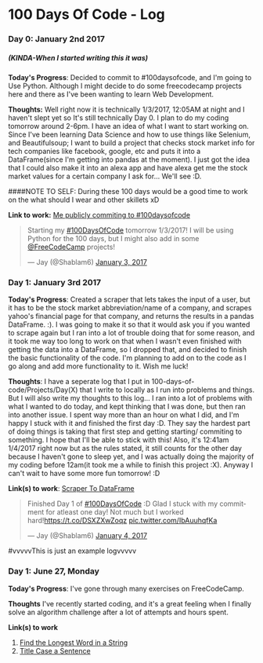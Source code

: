 # 100 Days Of Code - Log


### Day 0: January 2nd 2017
##### (KINDA-When I started writing this it was)

**Today's Progress**: Decided to commit to #100daysofcode, and I'm going to Use Python. Although I might decide to do some freecodecamp projects here and there as I've been wanting to learn Web Development.

**Thoughts:** Well right now it is technically 1/3/2017, 12:05AM at night and I haven't slept yet so It's still technically Day 0. I plan to do my coding tomorrow around 2-6pm. I have an idea of what I want to start working on. Since I've been learning Data Science and how to use things like Selenium, and Beautifulsoup; I want to build a project that checks stock market info for tech companies like facebook, google, etc and puts it into a DataFrame(since I'm getting into pandas at the moment). I just got the idea that I could also make it into an alexa app and have alexa get me the stock market values for a certain company I ask for... We'll see :D. 

####NOTE TO SELF: During these 100 days would be a good time to work on the what should I wear and other skillets xD

**Link to work:** [Me publicly commiting to #100daysofcode](https://twitter.com/Shablam6/status/816144867432734720)

<blockquote class="twitter-tweet" data-lang="en"><p lang="en" dir="ltr">Starting my <a href="https://twitter.com/hashtag/100DaysOfCode?src=hash">#100DaysOfCode</a> tomorrow 1/3/2017! I will be using Python for the 100 days, but I might also add in some <a href="https://twitter.com/FreeCodeCamp">@FreeCodeCamp</a> projects!</p>&mdash; Jay (@Shablam6) <a href="https://twitter.com/Shablam6/status/816144867432734720">January 3, 2017</a></blockquote>
<script async src="//platform.twitter.com/widgets.js" charset="utf-8"></script>

### Day 1: January 3rd 2017

**Today's Progress**: Created a scraper that lets takes the input of a user, but it has to be the stock market abbreviation/name of a company, and scrapes yahoo's financial page for that company, and returns the results in a pandas DataFrame. :). I was going to make it so that it would ask you if you wanted to scrape again but I ran into a lot of trouble doing that for some reason, and it took me way too long to work on that when I wasn't even finished with getting the data into a DataFrame, so I dropped that, and decided to finish the basic functionality of the code. I'm planning to add on to the code as I go along and add more functionality to it. Wish me luck!

**Thoughts**: I have a seperate log that I put in 100-days-of-code/Projects/Day(X) that I write to locally as I run into problems and things. But I will also write my thoughts to this log... I ran into a lot of problems with what I wanted to do today, and kept thinking that I was done, but then ran into another issue. I spent way more than an hour on what I did, and I'm happy I stuck with it and finished the first day :D. They say the hardest part of doing things is taking that first step and getting starting/ commiting to something. I hope that I'll be able to stick with this! Also, it's 12:41am 1/4/2017 right now but as the rules stated, it still counts for the other day because I haven't gone to sleep yet, and I was actually doing the majority of my coding before 12am(it took me a while to finish this project :X). Anyway I can't wait to have some more fun tomorrow! :D

**Link(s) to work**: [Scraper To DataFrame](https://gist.github.com/JayBk/ca177a944edc3a89704d04aa031795c3)

<blockquote class="twitter-tweet" data-lang="en"><p lang="en" dir="ltr">Finished Day 1 of <a href="https://twitter.com/hashtag/100DaysOfCode?src=hash">#100DaysOfCode</a> :D Glad I stuck with my commitment for atleast one day! Not much but I worked hard!<a href="https://t.co/DSXZXwZoqz">https://t.co/DSXZXwZoqz</a> <a href="https://t.co/IbAuuhqfKa">pic.twitter.com/IbAuuhqfKa</a></p>&mdash; Jay (@Shablam6) <a href="https://twitter.com/Shablam6/status/816522316070973440">January 4, 2017</a></blockquote>
<script async src="//platform.twitter.com/widgets.js" charset="utf-8"></script>



#vvvvvThis is just an example logvvvvv
### Day 1: June 27, Monday

**Today's Progress**: I've gone through many exercises on FreeCodeCamp.

**Thoughts** I've recently started coding, and it's a great feeling when I finally solve an algorithm challenge after a lot of attempts and hours spent.

**Link(s) to work**
1. [Find the Longest Word in a String](https://www.freecodecamp.com/challenges/find-the-longest-word-in-a-string)
2. [Title Case a Sentence](https://www.freecodecamp.com/challenges/title-case-a-sentence)
